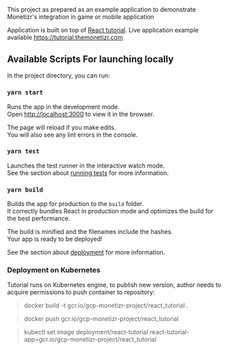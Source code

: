 ##
This project as prepared as an example application to demonstrate Monetizr's integration in game or mobile application

Application is built on top of [React tutorial](https://reactjs.org/tutorial/tutorial.html).
Live application example available https://tutorial.themonetizr.com

## Available Scripts For launching locally

In the project directory, you can run:

### `yarn start`

Runs the app in the development mode.<br />
Open [http://localhost:3000](http://localhost:3000) to view it in the browser.

The page will reload if you make edits.<br />
You will also see any lint errors in the console.

### `yarn test`

Launches the test runner in the interactive watch mode.<br />
See the section about [running tests](https://facebook.github.io/create-react-app/docs/running-tests) for more information.

### `yarn build`

Builds the app for production to the `build` folder.<br />
It correctly bundles React in production mode and optimizes the build for the best performance.

The build is minified and the filenames include the hashes.<br />
Your app is ready to be deployed!

See the section about [deployment](https://facebook.github.io/create-react-app/docs/deployment) for more information.


### Deployment on Kubernetes
Tutorial runs on Kubernetes engine, to publish new version, author needs to acquire permissions to push container to repository:

> docker build -t gcr.io/gcp-monetizr-project/react_tutorial .

> docker push gcr.io/gcp-monetizr-project/react_tutorial

> kubectl set image deployment/react-tutorial react-tutorial-app=gcr.io/gcp-monetizr-project/react_tutorial
